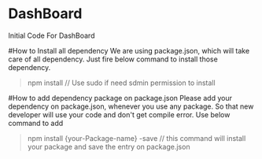 # DashBoard
Initial Code For DashBoard

#How to Install all dependency
We are using package.json, which will take care of all dependency. Just fire below command to install those dependency.
>npm install // Use sudo if need sdmin permission to install

#How to add dependency package on package.json
Please add your dependency on package.json, whenever you use any package. So that new developer will use your code and don't get compile error. Use below command to add
> npm install {your-Package-name} -save // this command will install your package and save the entry on package.json
